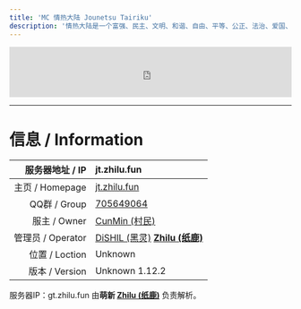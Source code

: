 ```yaml
---
title: 'MC 情热大陆 Jounetsu Tairiku'
description: '情热大陆是一个富强、民主、文明、和谐、自由、平等、公正、法治、爱国、敬业、诚信、友善的我的世界游戏服务器。自2018年1月6日成立至今已有两年历史……'
---
```


<iframe style="width:728px;height:90px;max-width:100%;border:none;display:block;margin:auto" src="https://namemc.com/server/jt.zhilu.fun/embed" width="728" height="90"></iframe>

------

# 信息 / Information

|   服务器地址 / IP | jt.zhilu.fun                                                 |
| ----------------: | :----------------------------------------------------------- |
|   主页 / Homepage | [jt.zhilu.fun](http://jt.zhilu.fun)                          |
|      QQ群 / Group | [705649064](https://jq.qq.com/?_wv=1027&k=5Lzj3H9)           |
|      服主 / Owner | [CunMin (村民)](https://zh-cn.namemc.com/profile/CunMin.1)   |
| 管理员 / Operator | [DiSHIL (黑灵)](https://zh-cn.namemc.com/profile/DiSHIL.1) **[Zhilu (纸鹿)](https://zh-cn.namemc.com/profile/Zhilu.2)** |
|    位置 / Loction | Unknown                                                      |
|    版本 / Version | Unknown 1.12.2                                               |

服务器IP：gt.zhilu.fun 由**萌新 [Zhilu (纸鹿)](https://zh-cn.namemc.com/profile/Zhilu.2)** 负责解析。

